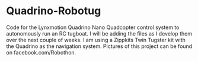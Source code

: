 # Quadrino-Robotug
Code for the Lynxmotion Quadrino Nano Quadcopter control system to autonomously run an RC tugboat.
I will be adding the files as I develop them over the next couple of weeks.  I am using a Zippkits
Twin Tugster kit with the Quadrino as the navigation system.  Pictures of this project can be found
on facebook.com/Robothon.

